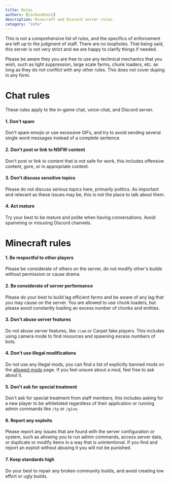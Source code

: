 ```yaml
---
title: Rules
authors: [CarbonGhost]
description: Minecraft and Discord server rules.
category: "info"
---
```


This is not a comprehensive list of rules, and the specifics of enforcement are left up to the judgment of staff. There are no loopholes. That being said, this server is not very strict and we are happy to clarify things if needed.

Please be aware they you are free to use any technical mechanics that you wish, such as light suppression, large scale farms, chunk loaders, etc. as long as they do not conflict with any other rules. This does not cover duping in any form.

# Chat rules

These rules apply to the in-game chat, voice-chat, and Discord server.

#### 1. Don't spam

Don't spam emojis or use excessive GIFs, and try to avoid sending several single word messages instead of a complete sentence.

#### 2. Don't post or link to NSFW content

Don't post or link to content that is not safe for work, this includes offensive content, gore, or in appropriate content.

#### 3. Don't discuss sensitive topics

Please do not discuss serious topics here, primarily politics. As important and relevant as these issues may be, this is not the place to talk about them.

#### 4. Act mature

Try your best to be mature and polite when having conversations. Avoid spamming or misusing Discord channels.

# Minecraft rules

#### 1. Be respectful to other players

Please be considerate of others on the server, do not modify other's builds without permission or cause drama.

#### 2. Be considerate of server performance

Please do your best to build lag efficient farms and be aware of any lag that you may cause on the server. You are allowed to use chunk loaders, but please avoid constantly loading an excess number of chunks and entities.

#### 3. Don't abuse server features

Do not abuse server features, like `/cam` or Carpet fake players. This includes using camera mode to find resources and spawning excess numbers of bots.

#### 4. Don't use illegal modifications

Do not use any illegal mods, you can find a list of explicitly banned mods on the [allowed mods](allowed-mods) page. If you feel unsure about a mod, feel free to ask about it.

#### 5. Don't ask for special treatment

Don't ask for special treatment from staff members, this includes asking for a new player to be whitelisted regardless of their application or running admin commands like `/tp` or `/give`.

#### 6. Report any exploits

Please report any issues that are found with the server configuration or system, such as allowing you to run admin commands, access server data, or duplicate or modify items in a way that is unintentional. If you find and report an exploit without abusing it you will not be punished.

#### 7. Keep standards high

Do your best to repair any broken community builds, and avoid creating low effort or ugly builds.
